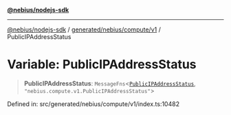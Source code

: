 [**@nebius/nodejs-sdk**](../../../../../README.md)

***

[@nebius/nodejs-sdk](../../../../../README.md) / [generated/nebius/compute/v1](../README.md) / PublicIPAddressStatus

# Variable: PublicIPAddressStatus

> **PublicIPAddressStatus**: `MessageFns`\<[`PublicIPAddressStatus`](../interfaces/PublicIPAddressStatus.md), `"nebius.compute.v1.PublicIPAddressStatus"`\>

Defined in: src/generated/nebius/compute/v1/index.ts:10482
